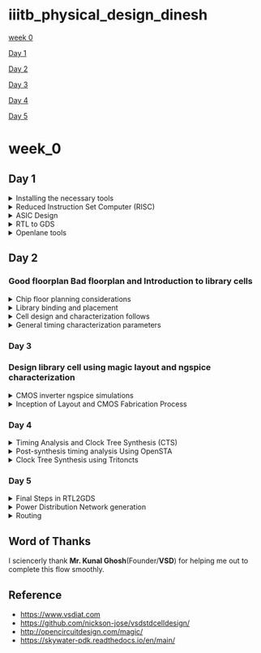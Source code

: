 # iiitb_physical_design_dinesh


[week 0](#week_0)

[Day 1](#day-1)

[Day 2](#day-2)

[Day 3](#day-3)

[Day 4](#day-4)

[Day 5](#day-5)


# week_0

## Day 1

<details>
 <summary> Installing the necessary tools </summary>


### **OpenSTA**

 I installed and built OpenSTA (including the needed packages) using the following commands:
 ```
sudo apt-get install cmake clang gcctcl swig bison flex
git clone https://github.com/The-OpenROAD-Project/OpenSTA.git
cd OpenSTA
mkdir build
cd build
cmake ..
make
```
Below is the screenshot showing sucessful installation:
![image](https://github.com/DINESHIIITB/Dinesh_iiitb_asic/assets/140998565/7ca9dc6e-e1b7-4d38-bcd9-60796a902546)


### **Openlane**

Prior to the installation of the OpenLane install the dependencies and packages using the command shown below :</br>
``` 
sudo apt-get update
sudo apt-get upgrade
sudo apt install -y build-essential python3 python3-venv python3-pip make git
```
Docker Installation :</br>
```
sudo apt install apt-transport-https ca-certificates curl software-properties-common
curl -fsSL https://download.docker.com/linux/ubuntu/gpg | sudo gpg --dearmor -o /usr/share/keyrings/docker-archive-keyring.gpg

echo "deb [arch=amd64 signed-by=/usr/share/keyrings/docker-archive-keyring.gpg] https://download.docker.com/linux/ubuntu $(lsb_release -cs) stable" | sudo tee /etc/apt/sources.list.d/docker.list > /dev/null

sudo apt update
sudo apt install docker-ce docker-ce-cli containerd.io
sudo docker run hello-world

sudo groupadd docker
sudo usermod -aG docker $USER
sudo reboot 


# Check for installation
sudo docker run hello-world
```

**Steps to install OpenLane, PDKs and Tools**</br>
```
cd $HOME
git clone https://github.com/The-OpenROAD-Project/OpenLane
cd OpenLane
make
make test
```
</details>


<details>
 <summary> Reduced Instruction Set Computer (RISC) </summary>


### Reduced Instruction Set Computer (RISC)

RISC-V is an open-source instruction set architecture (ISA).An instruction set architecture defines the set of instructions a processor can execute. RISC-V offers multiple base instruction sets (RV32I, RV64I, etc.) and optional standard extensions (e.g., M for integer multiplication/division, F for single-precision floating-point, D for double-precision floating-point, and more). This modularity allows designers to tailor the architecture to their specific needs.

Compilation: Use a C compiler (e.g., GCC, Clang) to compile the C source code into assembly code. The compiler translates the high-level C code into low-level assembly code that the hardware can understand.

Assembly: Assemble the generated assembly code using an assembler (e.g., GNU Assembler - GAS). The assembler converts the assembly code into machine code, which consists of binary instructions that the hardware can directly execute. The type of instructions depend on what type of hardware it is, if it is risc v then the instructions are also risc v.

Loading: Load the generated executable binary onto the target hardware. This can involve transferring the binary to a microcontroller, FPGA, or other hardware platform via appropriate interfaces (e.g., JTAG, USB, SD card).

Execution on Hardware: Run the program on the target hardware. The hardware's CPU fetches and executes the machine code instructions, carrying out the logic specified in the C source code.


![image](https://github.com/DINESHIIITB/iiitb_physical_design_dinesh/assets/140998565/f3d963b3-c93e-4e94-9d33-a852e837ab47)

![image](https://github.com/DINESHIIITB/iiitb_physical_design_dinesh/assets/140998565/c08f0252-fc86-4b41-868f-327212a3da2b)

</details>

<details>
 <summary> ASIC Design </summary>

### ASIC Designs

For ASIC design we require 

 1. EDA Tools : EDA tools are essential for ASIC design. These tools assist in various stages of the design process, including RTL design, simulation, synthesis, physical design, and verification. Some commonly used EDA tools include:
    * RTL Design Tools: Such as Cadence Encounter, Synopsys Design Compiler, or Xilinx Vivado for writing and simulating RTL code.
    * Simulation Tools: Tools like Cadence SimVision, Synopsys VCS, or ModelSim for simulating the ASIC's behavior before fabrication.
    * Synthesis Tools: Used to convert RTL code into gate-level netlists. Synopsys DC (Design Compiler) and Cadence Genus are examples.
    * Physical Design Tools: This includes Cadence Innovus, Synopsys IC Compiler, or Mentor Graphics Calibre for physical layout and optimization.
    * Verification Tools: Tools like Cadence Incisive, Synopsys VCS, or formal verification tools like Cadence JasperGold are used for verifying the design's correctness.
   
      * OPen EDA tools:
        1. QFLow
        2. OPenroad
        3. OPenlane

 2. Process Design Kits (PDKs): PDKs are essential sets of files and data provided by semiconductor foundries. They contain information about the manufacturing process, including transistor models, design rules, and technology files. ASIC designers use PDKs to ensure their designs are compatible with the foundry's manufacturing process.
      * SKY water 130nm PDK
      * ![image](https://github.com/DINESHIIITB/iiitb_physical_design_dinesh/assets/140998565/9eff7965-168b-43d3-83ef-84a7f6d20f2a)

 3. RTL (Register-Transfer Level) Design: RTL design is a critical aspect of ASIC design. You'll need to write RTL code using hardware description languages (HDLs) like VHDL or Verilog.
    * Sorces for RTL Design:
       * Librecores.org
       * OPencores.org
       * githhub


![image](https://github.com/DINESHIIITB/iiitb_physical_design_dinesh/assets/140998565/6312baa3-4225-4c02-810d-af8f313de0f0)

![image](https://github.com/DINESHIIITB/iiitb_physical_design_dinesh/assets/140998565/d56920d8-aa12-4a39-b85c-fb2677f563f3)

</details>

<details>
 <summary> RTL to GDS </summary>


![image](https://github.com/DINESHIIITB/iiitb_physical_design_dinesh/assets/140998565/9c724efe-34a6-4e24-b818-8297a0e4eb3e)

1. Synthesis: The RTL code is synthesized to generate a gate-level netlist using synthesis tools such as Cadence Genus, Synopsys Design Compiler, or similar tools. The gate-level netlist represents the design using logical gates, flip-flops, and other standard cells.

2. Floorplanning: Create a physical floorplan for your design, which defines the placement of different modules and cells on the silicon die. Proper floorplanning can significantly impact the ASIC's performance, power consumption, and manufacturability.

![image](https://github.com/DINESHIIITB/iiitb_physical_design_dinesh/assets/140998565/b69b48da-4b80-451a-8b2d-d7470b522de1)

![image](https://github.com/DINESHIIITB/iiitb_physical_design_dinesh/assets/140998565/a8ff07b6-b657-4a88-b650-ac83654c7255)

3. Placement: Based on the floorplan, use a place-and-route tool (e.g., Cadence Innovus, Synopsys ICC) to place the standard cells and modules on the chip's layout. This step also involves optimizing the placement for factors like power and signal integrity.

![image](https://github.com/DINESHIIITB/iiitb_physical_design_dinesh/assets/140998565/e2bed2d2-389c-4e23-b45e-983fab17b5c4)

4. Clock Tree Synthesis (CTS): Design and implement the clock distribution network to ensure proper clocking of the ASIC. Clock tree synthesis tools like Cadence Innovus or Synopsys IC Compiler can be used for this purpose.

![image](https://github.com/DINESHIIITB/iiitb_physical_design_dinesh/assets/140998565/29d3e2f4-e1bd-4cf6-851a-dec4f5c7fb9a)

5. Routing: After placement, the routing phase involves connecting the placed cells and modules with metal traces to establish the desired interconnections. The routing tool generates the detailed layout of the chip.

![image](https://github.com/DINESHIIITB/iiitb_physical_design_dinesh/assets/140998565/08145132-edf3-4b41-a3a1-54c98ab2bf44)

![image](https://github.com/DINESHIIITB/iiitb_physical_design_dinesh/assets/140998565/85e26eab-e126-4d17-aeed-17ed65cbe596)


6. Signoff:
   * Physical Verification: Perform various physical verification checks to ensure that the layout adheres to the design rules and manufacturing constraints. These checks include DRC (Design Rule Checking) and LVS (Layout vs. Schematic) checks.
   * Extraction: Extract parasitic information from the layout, which is used in subsequent steps for more accurate timing analysis.
   * Final Timing Closure: Re-run static timing analysis (STA) to ensure that the design still meets the required timing constraints, considering the parasitics from the extraction step. Iterate on placement and routing if necessary.

![image](https://github.com/DINESHIIITB/iiitb_physical_design_dinesh/assets/140998565/54272ca3-7de1-4a92-9310-10730a8dd5c9)


</details>


<details>
 <summary> Openlane tools </summary>

![image](https://github.com/DINESHIIITB/iiitb_physical_design_dinesh/assets/140998565/2f510c9b-197d-47da-bf38-2165e34622e5)

![image](https://github.com/DINESHIIITB/iiitb_physical_design_dinesh/assets/140998565/2ececf08-92b5-4c09-8fa7-97a80f4f4c97)

![image](https://github.com/DINESHIIITB/iiitb_physical_design_dinesh/assets/140998565/1f05a13d-c3cb-490a-9129-b14779933fbc)

![image](https://github.com/DINESHIIITB/iiitb_physical_design_dinesh/assets/140998565/bc21f175-2dc9-4e53-be3e-9598fd27c7f3)



![image](https://github.com/DINESHIIITB/iiitb_physical_design_dinesh/assets/140998565/399fb969-d135-4a94-b443-dd6bfe8ee563)

![image](https://github.com/DINESHIIITB/iiitb_physical_design_dinesh/assets/140998565/7dbff85b-b474-4933-a47e-f5bb179210c4)

![image](https://github.com/DINESHIIITB/iiitb_physical_design_dinesh/assets/140998565/1dfd2c20-95fc-4494-881a-53fb554639e2)

Labwork

ls -ltr ---> lists in chronological order
./flow.tcl ---> command says how the flow has to go

```
cd openlane
make mount
./flow.tcl -interactive
package require openlane 0.9
prep -design picorv32a
```

![image](https://github.com/DINESHIIITB/iiitb_physical_design_dinesh/assets/140998565/f14f6292-ba06-4468-b4cb-74236299b737)

![image](https://github.com/DINESHIIITB/iiitb_physical_design_dinesh/assets/140998565/7ee2709c-38dd-4c57-9f82-0820fdf43a91)

![image](https://github.com/DINESHIIITB/iiitb_physical_design_dinesh/assets/140998565/339464d8-cec4-48a0-82e5-75ca305b265b)

![image](https://github.com/DINESHIIITB/iiitb_physical_design_dinesh/assets/140998565/36ed8cb9-002d-4937-b85a-11fdcc20b63a)

</details>


## Day 2

### Good floorplan Bad floorplan and Introduction to library cells 

<details>
 <summary> Chip floor planning considerations </summary>

Netlist : A Netlist describes the connectivity of elcetronic design

![image](https://github.com/DINESHIIITB/iiitb_physical_design_dinesh/assets/140998565/9e132084-0c38-47fc-a208-6490c53bbf6a)

Core : A Core is the section of the chip where the fundamental logic of the design is placed

Die : A Die which consists  core is small specimen material specimen on which the fundamentals circuit is fabricated.

![image](https://github.com/DINESHIIITB/iiitb_physical_design_dinesh/assets/140998565/b80fc877-078e-4bc4-8439-ec0dcaf5a686)

 ```                       
 Utilization factor =    ( Area occupied by netlist)/ (Total area of the core)
                                           
 Aspect ratio =  Height/Width
```
                                          
![image](https://github.com/DINESHIIITB/iiitb_physical_design_dinesh/assets/140998565/0d22263a-e2e5-4131-a447-3a6e6582c913)

THe combinational logic can be divideed into two blocks with inputs and outputs and these blocks can be reused seperately or opgether whenver we want

![image](https://github.com/DINESHIIITB/iiitb_physical_design_dinesh/assets/140998565/b84ee19c-f57a-4835-81c6-056417c59392)

3. Pre placed cells :   Preplaced cells in integrated circuit (IC) design are static, preconfigured logic or functional units that are strategically positioned within the IC layout. Design engineers manually place these cells at precise locations on the chip's layout canvas. Importantly, these preplaced cells retain their fixed positions throughout subsequent stages of the IC design process, including placement and routing. Typically, these cells house intricate logic or specialized functional blocks that are essential to the chip's overall functionality. Examples of preplaced cells encompass memory modules, customized processors, analog circuitry, specialized accelerators, or licensed Intellectual Property (IP) components.
   
![image](https://github.com/DINESHIIITB/iiitb_physical_design_dinesh/assets/140998565/65afe218-3477-4994-9179-241ef37f9654)


Because of large distance between power and circuit the volatge at the circuit may enter undefind regions so to solve these problem we added decoupling capacitor parrallel to the circuit  to charge the circuit.

![image](https://github.com/DINESHIIITB/iiitb_physical_design_dinesh/assets/140998565/624a8570-03ac-48d6-9b68-4b3a4594584b)

![image](https://github.com/DINESHIIITB/iiitb_physical_design_dinesh/assets/140998565/818e86a1-d8e2-44dc-96ee-412fd0e515a9)

4.) Power Planning :

![image](https://github.com/DINESHIIITB/iiitb_physical_design_dinesh/assets/140998565/1da93907-ba9f-4b5d-bdf6-5619815c97bc)

![image](https://github.com/DINESHIIITB/iiitb_physical_design_dinesh/assets/140998565/955e3157-711c-451d-8bdc-f88ec866aad6)

Power has supplied from multiple points to solve this problem.

![image](https://github.com/DINESHIIITB/iiitb_physical_design_dinesh/assets/140998565/e5d45acc-6b27-4568-8716-0d916d18eeff)

5.) Pin Placement : Pin placement, also referred to as I/O (Input/Output) planning or pin assignment, stands as a pivotal facet of integrated circuit (IC) design. It encompasses the meticulous determination of where and how to assign pins or external connections on the chip package. The significance of precise pin placement resonates across functionality, manufacturability, and overall performance. Through judicious pin arrangement, the integrity of signals can be maintained, averting signal degradation and ensuring the accuracy of data transmission. Prudent pin placement can also play a role in managing thermal aspects within the device. By strategically positioning power and ground pins, effective heat dissipation can be achieved. A well-considered approach to pin placement contributes to the reliability of the electronic system, diminishing the risks associated with signal issues, overheating, and manufacturing discrepancies.

![image](https://github.com/DINESHIIITB/iiitb_physical_design_dinesh/assets/140998565/b72a824e-86dd-4c0b-bd83-67cdf9e0c746)

run_floorplan

![image](https://github.com/DINESHIIITB/iiitb_physical_design_dinesh/assets/140998565/b031b72f-66df-4df9-afce-49374b0be1be)

![image](https://github.com/DINESHIIITB/iiitb_physical_design_dinesh/assets/140998565/17626251-9e92-4d1f-a5f7-96af025e5f60)

![image](https://github.com/DINESHIIITB/iiitb_physical_design_dinesh/assets/140998565/8285c7d2-ca7c-4cb9-a2c0-1f6caa2b980d)

</details>



<details>
 <summary> Library binding and placement </summary>


Library contains following information:
1. Width and height of cells
2. the required conditon of particular cell
3. Delay information of cells
4. various sizes of same cells
 ![image](https://github.com/DINESHIIITB/iiitb_physical_design_dinesh/assets/140998565/b5c997d7-386f-4581-9aa7-0f2cf2dca2b0)


![image](https://github.com/DINESHIIITB/iiitb_physical_design_dinesh/assets/140998565/48e22baa-d19f-4506-9fa2-299804fe587b)

![image](https://github.com/DINESHIIITB/iiitb_physical_design_dinesh/assets/140998565/3e7d6d15-b14a-4104-a6ed-9e51d0adb308)

![image](https://github.com/DINESHIIITB/iiitb_physical_design_dinesh/assets/140998565/f8d8a911-7c98-49b7-9c71-51f524bbf893)


</details>



<details>
 <summary> Cell design and characterization follows </summary>

Introduction

In the realm of digital integrated circuit design, standard cells play a pivotal role. These standard cells are pre-designed and pre-characterized building blocks, encompassing logic gates, flip-flops, latches, and various digital components, readily available in libraries. This documentation outlines the key aspects of the Standard Cell Design and Characterization process.

Standard Cell Design Flow

The process of standard cell design unfolds as follows:

1. Inputs:
   * Process Design Kits (PDKs): Essential for understanding the fabrication process.
   * Design Rule Check (DRC) & Layout vs. Schematic (LVS) Rules: Ensure design compliance with manufacturing rules.
   * SPICE Models: Utilized for simulation and analysis.
   * Libraries: Containing standard cell definitions.
   * User-Defined Specifications: Tailoring the design to meet specific requirements.

2. Design Steps:
   * Circuit Design: Defining the logical behavior of the standard cell.
   * Layout Design: Crafted using techniques like Euler's path and stick diagrams.
   * Extraction of Parasitics: Identifying and quantifying parasitic elements.
   * Characterization: Assessing timing, noise, and power characteristics.

3. Outputs:
   * Circuit Description Language (CDL): A textual representation of the cell.
   * Layout Exchange Format (LEF): A format for sharing layout information.
   * GDSII: A standard file format for mask data.
   * Extracted SPICE Netlist (.cir): A file detailing the electrical components.
   * Timing, Noise, and Power .lib Files: Libraries with critical data for circuit optimization.

Standard Cell Characterization Flow

Characterization is the process of comprehensively evaluating electrical and performance characteristics of specific standard cells or library elements. It is crucial for understanding cell behavior under various operational conditions. The characterization process unfolds as follows:

1. Read in the Models and Tech Files: Gathering essential data and technology specifications.
2. Read Extracted SPICE Netlist: Accessing the electrical representation of the cell.
3. Recognize Behavior of the Cell: Understanding the cell's functionality.
4. Read the Subcircuits: Analyzing component subcircuits within the cell.
5. Attach Power Sources: Connecting power supplies to simulate real-world conditions.
6. Apply Stimulus to Characterization Setup: Providing input signals for testing.
7. Provide Necessary Output Capacitance Loads: Mimicking the load conditions.
8. Provide Necessary Simulation Commands: Configuring simulation settings.

For standard cell characterization, we recommend utilizing the open-source software, GUNA. This software streamlines the process by taking input from steps 1 to 8 and generates critical timing, noise, and power models. These models are indispensable for the precise design and optimization of digital circuits using standard cells.



</details>



<details>
 <summary> General timing characterization parameters </summary>

 #### Timing threshold Definitions

  1. slew_low_rise_thr: This is the threshold at which the rising signal (transition from low to high) reaches 20% of its full value.
  2. slew_high_rise_thr: This is the threshold at which the rising signal reaches 80% of its full value.
  3. slew_low_fall_thr: This is the threshold at which the falling signal (transition from high to low) reaches 20% of its full value.
  4. slew_high_fall_thr: This is the threshold at which the falling signal reaches 80% of its full value.
  5. in_rise_thr: This is the threshold for the input signal during its rising transition, typically set at 50% of its full value.
  6. in_fall_thr: This is the threshold for the input signal during its falling transition, also set at 50% of its full value.
  7. out_rise_thr: This is the threshold for the output signal during its rising transition, again set at 50% of its full value.
  8. out_fall_thr: This is the threshold for the output signal during its falling transition, also set at 50% of its full value.

* Propagation Delay:

Propagation delay is the time it takes for a change in an input signal to propagate through a digital circuit and reach 50% of its final value in the output signal. It is a critical parameter for assessing circuit performance and signal timing.

Mathematically, propagation delay can be expressed as:

 Propagation Delay = time(out_fall_thr) - time(in_rise_thr)
          * time(out_fall_thr) is the time when the output signal reaches 50% of its final value during its falling transition.
          *  time(in_rise_thr) is the time when the input signal reaches 50% of its final value during its rising transition.

* Transition Time:

Transition time refers to the duration it takes for a digital signal to change its voltage level from one logic state (e.g., logic low or 0) to another logic state (e.g., logic high or 1), or vice versa. Transition time is essential for assessing how quickly a signal can switch between logic states.

There are two types of transition times:

1. Fall Transition Time:
    Fall transition time measures the duration it takes for a signal to transition from a high voltage level to a low voltage level. It can be calculated as:
Fall Transition Time = time(slew_high_fall_thr) - time(slew_low_fall_thr)

     * time(slew_high_fall_thr) is the time when the falling signal reaches 80% of its final value.
     * time(slew_low_fall_thr) is the time when the falling signal reaches 20% of its final value.

2. Rise Transition Time:
Rise transition time measures the duration it takes for a signal to transition from a low voltage level to a high voltage level. It can be calculated as:

Rise Transition Time = time(slew_high_rise_thr) - time(slew_low_rise_thr)

    * time(slew_high_rise_thr) is the time when the rising signal reaches 80% of its final value.
    * time(slew_low_rise_thr) is the time when the rising signal reaches 20% of its final value.

</details>

### Day 3

### Design library cell using magic layout and ngspice characterization 

<details>
 <summary> CMOS inverter ngspice simulations </summary>


In this section, we will outline the process of creating a SPICE deck and conducting simulations for a CMOS inverter using NGSpice. The CMOS inverter consists of complementary metal-oxide-semiconductor (CMOS) components, including both p-type (PMOS) and n-type (NMOS) transistors.

### SPICE Deck Creation and Simulation for CMOS Inverter:

    SPICE Deck: A SPICE deck refers to the component connectivity, essentially a netlist, for the CMOS inverter. It defines how components are connected within the circuit.

    SPICE Deck Values: Specify the values for key parameters, such as W/L (Width/Length). For example, "0.375u/0.25u" indicates that the width is 375 nanometers, and the length is 250 nanometers. It's essential to note that PMOS transistors should have a wider width compared to NMOS transistors, often 2x or 3x wider. Gate and supply voltages are typically multiples of the length; for instance, the gate voltage might be set at 2.5 volts.

    Add Nodes: Surround each component in your circuit with nodes and assign unique names to these nodes. These node names are used in the SPICE netlist to identify and connect components properly.

Additional Notes:

    Width vs. Length: In CMOS technology, "width" refers to the length of the source and drain regions, while "length" denotes the distance between the source and drain. These parameters significantly impact the performance of transistors.

    PMOS and NMOS Sizing: PMOS transistors typically have slower carrier mobility (holes) compared to NMOS transistors (electrons). To achieve balanced rise and fall times in your CMOS inverter, the PMOS transistor should have a larger width, reducing its resistance and increasing mobility.

   * SPICE Deck netlsit description
     
 ![image](https://github.com/DINESHIIITB/iiitb_physical_design_dinesh/assets/140998565/87fad89f-75dc-4c0e-a44d-696ac694855e)

***syntax for PMOS and NMOS desription***
[component name] [drain] [gate] [source] [substrate] [transistor type] W=[width] L=[length]

 ***simulation commands***
.op --- is the start of SPICE simulation operation where Vin will be sweep from 0 to 2.5 with 0.5 steps
tsmc_025um_model.mod  ----  model file containing the technological parameters for the 0.25um NMOS and PMOS 

![image](https://github.com/DINESHIIITB/iiitb_physical_design_dinesh/assets/140998565/4c5384a4-f831-48fd-b4f4-8768f696e35f)

 Determining CMOS Switching Threshold Vm

The switching threshold, denoted as Vm, in CMOS circuits is a critical parameter that depends on several factors. It represents the input voltage (Vin) at which the output voltage (Vout) switches, signifying that both the PMOS and NMOS transistors are in saturation or turned on, leading to higher leakage current. Here are the key factors influencing the robustness of CMOS switching threshold Vm:

    Transistor Sizing: The relative sizes (width/length ratios, W/L) of PMOS and NMOS transistors play a significant role. If the PMOS transistor is larger (thicker) than the NMOS transistor, the CMOS circuit tends to have a higher switching threshold (e.g., 1.2V). Conversely, when the NMOS transistor is larger, the threshold voltage tends to be lower (e.g., 1V). This size relationship affects the balance of carrier mobility and resistance in the transistors.

    Saturation Region: The switching threshold occurs when both the PMOS and NMOS transistors are in the saturation region. In this state, both transistors are turned on, and there is a high likelihood of current flowing directly from the supply voltage (VDD) to ground (GND). This is often referred to as leakage current, and minimizing it is essential for power efficiency.

To find the switching threshold Vm during DC transfer analysis, the following SPICE simulation commands are used with a DC input of 2.5V, sweeping the input voltage from 0V to 2.5V in 0.05V steps:

plaintext

Vin in 0 2.5
*** Simulation Command ***
.op
.dc Vin 0 2.5 0.05


![image](https://github.com/DINESHIIITB/iiitb_physical_design_dinesh/assets/140998565/4ba84476-cc3a-4d0d-b322-c7ecb3f2988d)

#### Labs


Each cell that is placed on the layout is referred to as standard cell. Standard cells are pre-designed and pre-characterized logic gates, flip-flops, latches, and other digital components for which the definition is available in libraries.

Standard Cell Design Flow

Standard cell design flow involves the following:
* Inputs: PDKs, DRC & LVS rules, SPICE models, libraries, user-defined specifications
* Design steps: Circuit design, Layout design (Art of layout Euler's path and stick diagram), Extraction of parasitics, Characterization (timing, noise, power)
* Outputs: CDL (circuit description language), LEF, GDSII, extracted SPICE netlist (.cir), timing, noise and power .lib files

Standard Cell Characterization Flow

Characterization refers to the process of gathering and analyzing electrical and performance data for a specific cell or library element. The goal of characterization is to provide accurate and comprehensive information about how the cell behaves under various operating conditions. This information is essential for designing and optimizing digital circuits using these cells.

A typical standard cell characterization flow includes the following steps:
1. Read in the models and tech files
2. Read extracted spice netlist
3. Recognise behaviour of the cell
4. Read the subcircuits
5. Attach power sources
6. Apply stimulus to characterization setup
7. Provide necessary output capacitance loads
    Provide necessary simulation commands the opensource software called GUNA can be used for characterization. Steps 1-8 are fed into the GUNA software which generates timing, noise and power models.
   
#### Standard Cell Design Flow
      Inputs:
            * Process Design Kits (PDKs
            * Design Rule Check (DRC) & Layout vs. Schematic (LVS) rules.
            * SPICE models
            Libraries
            User-defined specifications
        Design Steps:
            Circuit design
            Layout design (Art of layout Euler's path and stick diagram)
            Extraction of parasitics
            Characterization (timing, noise, power)
        Outputs:
            Circuit Description Language (CDL)
            Layout Exchange Format (LEF)
            GDSII layout files
            Extracted SPICE netlist (.cir)
            Timing, noise, and power .lib files

    Standard Cell Characterization Flow
        Characterization Steps:
            Read in the models and tech files
            Read the extracted SPICE netlist
            Recognize the behavior of the cell
            Read the subcircuits
            Attach power sources
            Apply stimulus to the characterization setup
            Provide necessary output capacitance loads
            Provide necessary simulation commands
        Characterization Tool:
            The open-source software GUNA is recommended for characterization.
        Output:
            GUNA software generates timing, noise, and power models.


Each cell that is placed on the layout is referred to as standard cell. Standard cells are pre-designed and pre-characterized logic gates, flip-flops, latches, and other digital components for which the definition is available in libraries.

Standard Cell Design Flow

Standard cell design flow involves the following:

    Inputs: PDKs, DRC & LVS rules, SPICE models, libraries, user-defined specifications
    Design steps: Circuit design, Layout design (Art of layout Euler's path and stick diagram), Extraction of parasitics, Characterization (timing, noise, power)
    Outputs: CDL (circuit description language), LEF, GDSII, extracted SPICE netlist (.cir), timing, noise and power .lib files

Standard Cell Characterization Flow

Characterization refers to the process of gathering and analyzing electrical and performance data for a specific cell or library element. The goal of characterization is to provide accurate and comprehensive information about how the cell behaves under various operating conditions. This information is essential for designing and optimizing digital circuits using these cells.

A typical standard cell characterization flow includes the following steps:
1. Read in the models and tech files
2. Read extracted spice netlist
3. Recognise behaviour of the cell
4. Read the subcircuits
5. Attach power sources
6. Apply stimulus to characterization setup
7. Provide necessary output capacitance loads
     Provide necessary simulation commands the opensource software called GUNA can be used for characterization. Steps 1-8 are fed into the GUNA software which generates timing, noise and power models.

Standard Cell Design and Characterization

Introduction

In the realm of digital integrated circuit design, standard cells play a pivotal role. These standard cells are pre-designed and pre-characterized building blocks, encompassing logic gates, flip-flops, latches, and various digital components, readily available in libraries. This documentation outlines the key aspects of the Standard Cell Design and Characterization process.

Standard Cell Design Flow

The process of standard cell design unfolds as follows:

Inputs:
    * Process Design Kits (PDKs): Essential for understanding the fabrication process.
    * Design Rule Check (DRC) & Layout vs. Schematic (LVS) Rules: Ensure design compliance with manufacturing rules.
    SPICE Models: Utilized for simulation and analysis.
    Libraries: Containing standard cell definitions.
    User-Defined Specifications: Tailoring the design to meet specific requirements.

Design Steps:

    Circuit Design: Defining the logical behavior of the standard cell.
    Layout Design: Crafted using techniques like Euler's path and stick diagrams.
    Extraction of Parasitics: Identifying and quantifying parasitic elements.
    Characterization: Assessing timing, noise, and power characteristics.

Outputs:

    Circuit Description Language (CDL): A textual representation of the cell.
    Layout Exchange Format (LEF): A format for sharing layout information.
    GDSII: A standard file format for mask data.
    Extracted SPICE Netlist (.cir): A file detailing the electrical components.
    Timing, Noise, and Power .lib Files: Libraries with critical data for circuit optimization.

Standard Cell Characterization Flow

Characterization is the process of comprehensively evaluating electrical and performance characteristics of specific standard cells or library elements. It is crucial for understanding cell behavior under various operational conditions. The characterization process unfolds as follows:

    Read in the Models and Tech Files: Gathering essential data and technology specifications.
    Read Extracted SPICE Netlist: Accessing the electrical representation of the cell.
    Recognize Behavior of the Cell: Understanding the cell's functionality.
    Read the Subcircuits: Analyzing component subcircuits within the cell.
    Attach Power Sources: Connecting power supplies to simulate real-world conditions.
    Apply Stimulus to Characterization Setup: Providing input signals for testing.
    Provide Necessary Output Capacitance Loads: Mimicking the load conditions.
    Provide Necessary Simulation Commands: Configuring simulation settings.

For standard cell characterization, we recommend utilizing the open-source software, GUNA. This software streamlines the process by taking input from steps 1 to 8 and generates critical timing, noise, and power models. These models are indispensable for the precise design and optimization of digital circuits using standard cells.



1. slew_low_rise_thr: This is the threshold at which the rising signal (transition from low to high) reaches 20% of its full value.
2. slew_high_rise_thr: This is the threshold at which the rising signal reaches 80% of its full value.
3. slew_low_fall_thr: This is the threshold at which the falling signal (transition from high to low) reaches 20% of its full value.
4. slew_high_fall_thr: This is the threshold at which the falling signal reaches 80% of its full value.
5. in_rise_thr: This is the threshold for the input signal during its rising transition, typically set at 50% of its full value.
6. in_fall_thr: This is the threshold for the input signal during its falling transition, also set at 50% of its full value.
7. out_rise_thr: This is the threshold for the output signal during its rising transition, again set at 50% of its full value.
8. out_fall_thr: This is the threshold for the output signal during its falling transition, also set at 50% of its full value.

These thresholds are crucial for timing analysis in digital circuits. They help determine when signals have transitioned to specific voltage levels, which is essential for proper circuit operation and signal integrity.


Propagation Delay:
Propagation delay is the time it takes for a change in an input signal to propagate through a digital circuit and reach 50% of its final value in the output signal. It is a critical parameter for assessing circuit performance and signal timing.

Mathematically, propagation delay can be expressed as:

Propagation Delay = time(out_fall_thr) - time(in_rise_thr)

* time(out_fall_thr) is the time when the output signal reaches 50% of its final value during its falling transition.
* time(in_rise_thr) is the time when the input signal reaches 50% of its final value during its rising transition.

Transition Time:
Transition time refers to the duration it takes for a digital signal to change its voltage level from one logic state (e.g., logic low or 0) to another logic state (e.g., logic high or 1), or vice versa. Transition time is essential for assessing how quickly a signal can switch between logic states.

There are two types of transition times:

1. Fall Transition Time:
Fall transition time measures the duration it takes for a signal to transition from a high voltage level to a low voltage level. It can be calculated as:

Fall Transition Time = time(slew_high_fall_thr) - time(slew_low_fall_thr)

* time(slew_high_fall_thr) is the time when the falling signal reaches 80% of its final value.
* time(slew_low_fall_thr) is the time when the falling signal reaches 20% of its final value.

2. Rise Transition Time:
Rise transition time measures the duration it takes for a signal to transition from a low voltage level to a high voltage level. It can be calculated as:


    Rise Transition Time = time(slew_high_rise_thr) - time(slew_low_rise_thr)

* time(slew_high_rise_thr) is the time when the rising signal reaches 80% of its final value.
* time(slew_low_rise_thr) is the time when the rising signal reaches 20% of its final value.

These parameters are vital for assessing the speed and performance of digital circuits and are critical in ensuring that signals switch reliably and within specified timing constraints.

CMOS inverter ngspice simulations

SPICE Deck creation and simulation for CMOS Inverter:

    SPICE deck = component connectivity (basically a netlist) of the CMOS inverter.
    SPICE deck values = value for W/L (0.375u/0.25u means width is 375nm and lengthis 250nm). PMOS should be wider in width(2x or 3x) than NMOS. The gate and supply voltages are normally a multiple of length (in the example, gate voltage can be 2.5V)
    Add nodes to surround each component and name it. This will be used in SPICE to identify a component.

Notes:

    Width is the length of source and drain. Length is the distance between source and drain.
    PMOS hole carrier is slower than NMOS electron carrier mobility, so to match the rise and fall time PMOS must be thicker (less resistance thus higher mobility) than NMOS.


CMOS Inverter NGSpice Simulations

In this section, we will outline the process of creating a SPICE deck and conducting simulations for a CMOS inverter using NGSpice. The CMOS inverter consists of complementary metal-oxide-semiconductor (CMOS) components, including both p-type (PMOS) and n-type (NMOS) transistors.

SPICE Deck Creation and Simulation for CMOS Inverter:

    SPICE Deck: A SPICE deck refers to the component connectivity, essentially a netlist, for the CMOS inverter. It defines how components are connected within the circuit.

    SPICE Deck Values: Specify the values for key parameters, such as W/L (Width/Length). For example, "0.375u/0.25u" indicates that the width is 375 nanometers, and the length is 250 nanometers. It's essential to note that PMOS transistors should have a wider width compared to NMOS transistors, often 2x or 3x wider. Gate and supply voltages are typically multiples of the length; for instance, the gate voltage might be set at 2.5 volts.

    Add Nodes: Surround each component in your circuit with nodes and assign unique names to these nodes. These node names are used in the SPICE netlist to identify and connect components properly.

Additional Notes:

    Width vs. Length: In CMOS technology, "width" refers to the length of the source and drain regions, while "length" denotes the distance between the source and drain. These parameters significantly impact the performance of transistors.

    PMOS and NMOS Sizing: PMOS transistors typically have slower carrier mobility (holes) compared to NMOS transistors (electrons). To achieve balanced rise and fall times in your CMOS inverter, the PMOS transistor should have a larger width, reducing its resistance and increasing mobility.

This approach ensures proper operation and desired characteristics for your CMOS inverter circuit during NGSpice simulations.
User
Switching Threshold Vm CMOS robustness depends on:

    Switching threshold = Vin is equal to Vout. This the point where both PMOS and NMOS is in saturation or kind of turned on, and leakage current is high. If PMOS is thicker than NMOS, the CMOS will have higher switching threshold (1.2V vs 1V) while threshold will be lower when NMOS becomes thicker.
    At this point, both the transistors are in saturation region, means both are turned on and have high chances of current flowing driectly from VDD to Ground called Leakage current.

DC transfer analysis is used for finding switching threshold. SPICE DC analysis below uses DC input of 2.5V. Simulation operation is DC sweep from 0V to 2.5V by 0.05V steps:

Vin in 0 2.5
*** Simulation Command ***
.op
.dc Vin 0 2.5 0.05


Determining CMOS Switching Threshold Vm

The switching threshold, denoted as Vm, in CMOS circuits is a critical parameter that depends on several factors. It represents the input voltage (Vin) at which the output voltage (Vout) switches, signifying that both the PMOS and NMOS transistors are in saturation or turned on, leading to higher leakage current. Here are the key factors influencing the robustness of CMOS switching threshold Vm:

    Transistor Sizing: The relative sizes (width/length ratios, W/L) of PMOS and NMOS transistors play a significant role. If the PMOS transistor is larger (thicker) than the NMOS transistor, the CMOS circuit tends to have a higher switching threshold (e.g., 1.2V). Conversely, when the NMOS transistor is larger, the threshold voltage tends to be lower (e.g., 1V). This size relationship affects the balance of carrier mobility and resistance in the transistors.

    Saturation Region: The switching threshold occurs when both the PMOS and NMOS transistors are in the saturation region. In this state, both transistors are turned on, and there is a high likelihood of current flowing directly from the supply voltage (VDD) to ground (GND). This is often referred to as leakage current, and minimizing it is essential for power efficiency.

To find the switching threshold Vm during DC transfer analysis, the following SPICE simulation commands are used with a DC input of 2.5V, sweeping the input voltage from 0V to 2.5V in 0.05V steps:

plaintext

Vin in 0 2.5
*** Simulation Command ***
.op
.dc Vin 0 2.5 0.05

This simulation process helps determine the precise voltage point at which the CMOS circuit transitions from one logic state to another, facilitating robust and efficient digital circuit design.
User

Clone Required Files:

 First, clone the required mag files and spicemodels of inverter,pmos and nmos sky130. 
 The command to clone files from github link is:
```
git clone https://github.com/nickson-jose/vsdstdcelldesign.git
```

once I run this command, it will create vsdstdcelldesign folder in openlane directory.

Inorder to open the mag file and run magic go to the directory

For layout we run magic command

magic -T sky130A.tech sky130_inv.mag &

Cloning and Running Magic for Sky130 Inverter Layout

To work with the Sky130 inverter layout using the Magic tool, follow these steps:

Clone Required Files:
First, clone the required Mag (Magic layout files) and Spice Models for the inverter, PMOS, and NMOS from the GitHub repository using the following command:


git clone https://github.com/nickson-jose/vsdstdcelldesign.git

This command will create a vsdstdcelldesign folder within your openlane directory.

Open Magic Tool:
Navigate to the directory where the layout files are located. In your case, it's likely within the vsdstdcelldesign folder. To open the Magic tool, run the following command:

bash

magic -T sky130A.tech sky130_inv.mag &

    -T sky130A.tech specifies the technology file, which defines the parameters and rules for the Sky130 process.
    sky130_inv.mag is the layout file for the inverter.

The ampersand (&) at the end of the command allows you to keep the command line free for further use while Magic runs in the background.

Inspect Layout:
After running the above command, the Magic window should open, displaying the layout of the inverter. You can use Magic's features to inspect, modify, and analyze the layout as needed.

![image](https://github.com/DINESHIIITB/iiitb_physical_design_dinesh/assets/140998565/05fd9056-5879-4643-ae8e-2104f5b15f20)



</details>

<details>
 <summary> Inception of Layout and CMOS Fabrication Process </summary>

![image](https://github.com/DINESHIIITB/iiitb_physical_design_dinesh/assets/140998565/ec6dada8-066b-4c6a-b1fe-54d22897477c)

![image](https://github.com/DINESHIIITB/iiitb_physical_design_dinesh/assets/140998565/12308d20-c673-42a8-a7bc-4109dc8b6d03)

![image](https://github.com/DINESHIIITB/iiitb_physical_design_dinesh/assets/140998565/b37370bd-a004-4652-9f80-89584e96500a)

![image](https://github.com/DINESHIIITB/iiitb_physical_design_dinesh/assets/140998565/77a6edaf-2b64-4f6d-bf91-7e6a71597f98)

![image](https://github.com/DINESHIIITB/iiitb_physical_design_dinesh/assets/140998565/818989ba-25db-474a-9f53-bd1c41d278d5)

![image](https://github.com/DINESHIIITB/iiitb_physical_design_dinesh/assets/140998565/53fc6fbd-7181-482c-af97-803495206834)

![image](https://github.com/DINESHIIITB/iiitb_physical_design_dinesh/assets/140998565/1d5360a0-6760-4ba7-a420-093cb31c1868)

![image](https://github.com/DINESHIIITB/iiitb_physical_design_dinesh/assets/140998565/599c4af1-2ff7-429c-a188-39daba1c8ed7)

![image](https://github.com/DINESHIIITB/iiitb_physical_design_dinesh/assets/140998565/2355141d-b05c-4423-a536-0f4336455d1e)

![image](https://github.com/DINESHIIITB/iiitb_physical_design_dinesh/assets/140998565/e5ce8212-1bbe-4bc0-9c19-a4bfbff56779)

![image](https://github.com/DINESHIIITB/iiitb_physical_design_dinesh/assets/140998565/7e016e74-8870-4c4b-b60c-6f3de44aecca)

![image](https://github.com/DINESHIIITB/iiitb_physical_design_dinesh/assets/140998565/6aabcdda-8e21-4d6d-84a6-788caef6c1cb)


</details>

### Day 4

<details>
 <summary> Timing Analysis and Clock Tree Synthesis (CTS)  </summary>

#### Standard Cell LEF generation

To create a custom standard cell, you should adhere to the following guidelines:
1. Ensure that the input and output ports are positioned at the intersection of horizontal and vertical tracks.
2. Make sure that the width and height of the standard cell are both odd multiples of the horizontal track pitch and vertical track pitch.

![image](https://github.com/DINESHIIITB/iiitb_physical_design_dinesh/assets/140998565/e25b1545-0113-4651-be74-0a154c579424)

![image](https://github.com/DINESHIIITB/iiitb_physical_design_dinesh/assets/140998565/9f7389dd-70c6-40f1-b786-62df9debf0e8)


To define a port for a standard cell in the Magic layout tool, you can follow these steps:
1. In the Magic Layout window, start by sourcing the .mag file for your design, such as an inverter.
2. Go to the "Edit" menu and select "Text." This action will open a dialogue box for text editing.
3. When you double-click the 'S' key at the I/O labels on the layout, the text will automatically adopt the string name and size of the label.
4. Make sure to check the "Port enable" checkbox, and ensure that the "Default" checkbox is unchecked, as shown in the figure.

These steps will help you define a port for your macro cell when working with LEF files in Magic.
![image](https://github.com/DINESHIIITB/iiitb_physical_design_dinesh/assets/140998565/2e5795dd-04a9-481c-9772-c5c6ac04b437)


Setting  port class and port use attributes for layout:
* Select port A in magic:
port class input
port use signal

* Select Y area
port class output
port use signal

* Select VPWR area
port class inout
port use power

* Select VGND area
port class inout
port use ground


![image](https://github.com/DINESHIIITB/iiitb_physical_design_dinesh/assets/140998565/ab1f2794-173b-4067-b986-fd33edc5e3de)

![image](https://github.com/DINESHIIITB/iiitb_physical_design_dinesh/assets/140998565/898022f9-729d-4569-8ab8-7fa144438783)

![image](https://github.com/DINESHIIITB/iiitb_physical_design_dinesh/assets/140998565/c0dc2345-b727-4464-9b39-71f1f39a0727)


Lef Extraction: 
1. Using the Tkcon window, assign the name "sky130_vsdinv.mag" to your custom cell.
2. To generate the LEF file, execute the command: "lef write."
3. This action will result in the creation of the "sky130_vsdinv.lef" file.

![image](https://github.com/DINESHIIITB/iiitb_physical_design_dinesh/assets/140998565/755710e1-ada3-4cfc-bc6e-1c3c7d8c2278)

![image](https://github.com/DINESHIIITB/iiitb_physical_design_dinesh/assets/140998565/266a05fe-9030-42fe-b380-639918a8e85d)


#### To include a custom standard cell in an ASIC design, you can follow these steps:

1. Create the Custom Standard Cell:
        Design your custom standard cell, such as an inverter, using a layout editor like Magic or your preferred ASIC design tool.
2. Copy Library Files:
        Locate the necessary library files (LEF and LIB files) related to your custom cell and the standard cell library. In your case, you mentioned these files: "sky130_fd_sc_hd_typical.lib," "sky130_fd_sc_hd_slow.lib," and "sky130_fd_sc_hd_fast.lib."
3. Copy these library files along with your custom cell LEF file to a suitable directory, typically referred to as your ASIC design project's "src" folder.
4. Modify config.tcl:
         Open the "config.tcl" file in your ASIC design project.
Add or modify the library definitions to include the paths to your custom cell library files and your custom cell's LEF file. 

![image](https://github.com/DINESHIIITB/iiitb_physical_design_dinesh/assets/140998565/cacc2630-8790-41da-9f1f-dad5de2e9be1)

![image](https://github.com/DINESHIIITB/iiitb_physical_design_dinesh/assets/140998565/15f42b05-0536-42ed-a77e-3ccfd7e9b654)

![image](https://github.com/DINESHIIITB/iiitb_physical_design_dinesh/assets/140998565/ade7c5b5-7e24-4747-a4ed-f68bd19d4d29)

![image](https://github.com/DINESHIIITB/iiitb_physical_design_dinesh/assets/140998565/89739593-0672-42a3-8496-178178ad9cd0)


</details>


<details>
 <summary> Post-synthesis timing analysis Using OpenSTA  </summary>



</details>

<details>
 <summary> Clock Tree Synthesis using Tritoncts </summary>



</details>

### Day 5


<details>
 <summary> Final Steps in RTL2GDS  </summary>

 ### Maze Routing and Lee's Algorithm

Routing is a crucial step in electronic design, where the goal is to establish physical connections between two pins while ensuring a valid and efficient path. Various algorithms have been developed for routing tasks, and one notable approach is the Maze Routing algorithm, which includes Lee's Algorithm.

In the Maze Routing algorithm, a grid, akin to the one used during cell customization, is employed to facilitate routing. This approach begins with two key points: the source and the target. The Lee algorithm, a specific instance of Maze Routing, leverages this grid to identify the shortest and most optimal route between these two points.

The algorithm operates by assigning labels to neighboring grid cells around the source, incrementing these labels progressively from 1 until it reaches the target (e.g., from 1 to 7). During this process, various paths may emerge, including L-shaped and zigzag-shaped routes. Lee's Algorithm is designed to prioritize selecting the best path, often favoring L-shaped routes over zigzags. In cases where L-shaped paths are not available, the algorithm may resort to zigzag routes. This approach proves particularly valuable for tackling global routing tasks.

However, it's essential to acknowledge that the Lee algorithm has its limitations. It essentially constructs a maze and then numbers its cells from the source to the target. While effective for routing between two pins, it can become time-consuming when dealing with a large number of pins or complex layouts. In such scenarios, alternative routing algorithms designed to address similar challenges may be more efficient and practical.

In summary, Maze Routing, with Lee's Algorithm as one of its representatives, is a valuable approach for solving routing problems by finding optimal paths between source and target pins. Nonetheless, it's important to consider the specific requirements and complexity of the routing task to determine the most suitable algorithm for the job.

![image](https://github.com/DINESHIIITB/iiitb_physical_design_dinesh/assets/140998565/f21b2b68-3bf4-4f58-9668-456dde193305)

![image](https://github.com/DINESHIIITB/iiitb_physical_design_dinesh/assets/140998565/1f618de9-ea81-47c6-a0c7-d09673ba5b4e)

* Design Rules for Physical Wires:

    * Minimum Width of the Wire: This rule specifies the smallest permissible width for a wire in the design. Ensuring that wires meet this minimum width is essential for guaranteeing signal integrity, power distribution, and manufacturability.

    * Minimum Spacing Between the Wires: DRC defines the minimum separation allowed between adjacent wires. Adhering to this rule helps prevent issues like crosstalk and short circuits caused by wires being too close to each other.

    * Minimum Pitch of the Wire: The pitch of a wire refers to the center-to-center spacing between identical wires in a regular pattern. DRC sets a minimum pitch requirement to optimize chip density and maintain manufacturability.

* Solving Signal Short Violations:

In cases where DRC identifies signal short violations, a common technique is to use additional metal layers. This involves routing wires on an upper metal layer to address the violation. Key considerations include:
* Metal Layer Selection: Choosing the appropriate metal layer to reroute the wire to, ensuring it does not interfere with other design elements.

* Via Rules: DRC also checks the design's via rules, including the via width and via spacing. Via rules govern how vias (connections between different metal layers) should be designed and placed to maintain signal integrity and avoid manufacturing issues.

</details>


<details>
 <summary> Power Distribution Network generation </summary>

In OpenLANE, the process of generating the Power Distribution Network (PDN) differs from the general ASIC (Application-Specific Integrated Circuit) design flow. Unlike the traditional flow, PDN generation is not part of the floorplan phase. Instead, it occurs after Clock Tree Synthesis (CTS) and post-CTS Static Timing Analysis (STA).

To check whether the PDN has been created, you can verify the current design environment variable using the following command:
```
echo $::env(CURRENT_DEF)
```
This command will display the current design definition (DEF) file that is being used in your OpenLANE session. If a PDN has been generated for your design, it will be reflected in the DEF file.

Here are the steps involved in generating the PDN in OpenLANE:
1. Prepare the Design:
    Use the prep command to prepare your design. In this example, the design is named "picorv32a," and a specific tag "Run 12.07.10.11" is used for version control or tracking purposes:

``` 
prep -design picorv32a -tag "Run-------"
```
Generate the Power Distribution Network (PDN):
After the design is prepared, you can proceed to generate the PDN using the gen_pdn command:

```
gen_pdn
```
The gen_pdn command initiates the generation of the Power Distribution Network, ensuring that power is distributed efficiently and reliably throughout the chip.


![image](https://github.com/DINESHIIITB/iiitb_physical_design_dinesh/assets/140998565/519ac8f4-b4a2-447b-bd6b-184f62891d2e)

Layout in magic tool post routing:
![image](https://github.com/DINESHIIITB/iiitb_physical_design_dinesh/assets/140998565/e71b218c-a58b-4915-adbd-71961885b9bb)


</details>


<details>
 <summary> Routing </summary>

#### Routing Stages in Electronic Design Automation (EDA) Tools

In the field of Electronic Design Automation (EDA) tools, routing processes, such as those in OpenLANE and commercial EDA tools, are highly complex due to the vast design space. To manage this complexity, the routing procedure is typically divided into two distinct stages: Global Routing and Detailed Routing. These stages are handled by specific routing engines.

1. Global Routing:
In the initial Global Routing stage, the routing region is divided into rectangular grid cells and represented as a coarse 3D routing graph. This task is efficiently executed by the "FASTE ROUTE" engine. The primary goal of Global Routing is to create a high-level routing plan for the chip.

2 .Detailed Routing:
The subsequent Detailed Routing stage involves working at a finer grid granularity and employing routing guides to implement the physical wiring. This stage is managed by the "tritonRoute" engine. While "Fast Route" generates initial routing guides, "Triton Route" refines the routing further. It utilizes the information obtained from Global Routing and applies various strategies and optimizations to find the most optimal paths for connecting the pins.

Key Features of TritonRoute:

1. Initiating Detailed Routing: TritonRoute serves as the starting point for the detailed routing process, laying the foundation for subsequent routing steps.
2. Adherence to Pre-Processed Route Guides: TritonRoute places significant emphasis on following pre-processed route guides, which involves several actions:
3. Initial Route Guide Analysis: TritonRoute carefully analyzes the directions specified in the preferred route guides. If any non-directional routing guides are identified, it breaks them down into unit widths for routing clarity.
4. Guide Splitting: In cases where non-directional routing guides are encountered, TritonRoute divides them into unit widths to facilitate the routing process.
5. Guide Merging: TritonRoute streamlines routing by merging guides that are orthogonal or touching the preferred guides.
6. Guide Bridging: When TritonRoute encounters guides that run parallel to the preferred routing guides, it utilizes an additional layer to bridge them, ensuring efficient routing within the preprocessed guides.

Assumption of Route Guide Compliance: TritonRoute operates on the assumption that route guides for each net satisfy inter-guide connectivity. These guides can be on the same metal layer with touching guides or neighboring metal layers with nonzero vertically overlapped areas (vias are placed accordingly). Additionally, each unconnected terminal, such as a pin of a standard cell instance, should have its pin shape overlapped by a routing guide, typically denoted as a black dot (pin) within a purple box (metal1 layer).

![image](https://github.com/DINESHIIITB/iiitb_physical_design_dinesh/assets/140998565/869cd3e1-0f33-4437-ad1e-2dd8f5f550ac)



</details>


## Word of Thanks
I sciencerly thank **Mr. Kunal Ghosh**(Founder/**VSD**) for helping me out to complete this flow smoothly.

  
## Reference 
- https://www.vsdiat.com
- https://github.com/nickson-jose/vsdstdcelldesign/
- http://opencircuitdesign.com/magic/
- https://skywater-pdk.readthedocs.io/en/main/
